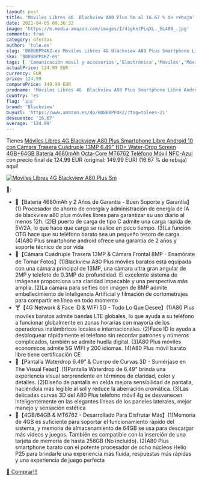 ```yaml
---
layout: post
title: 'Móviles Libres 4G  Blackview A80 Plus Sm al 16.67 % de rebaja'
date: 2021-04-05 09:36:32
image: 'https://m.media-amazon.com/images/I/41gkntPLqXL._SL400_.jpg'
comments: true
category: ofertas
author: 'tole.es'
slug: 'B08BBPP4KZ-es Móviles Libres 4G Blackview A80 Plus Smartphone Libre...'
sku: 'B08BBPP4KZ-es'
tags: [ 'Comunicación móvil y accesorios','Electrónica','Móviles','Móviles y smartphones libres','android','blackview', ]
actualPrice: 124.99 EUR
currency: EUR
price: 124.99
comparePrice: 149.99 EUR
prodname: 'Móviles Libres 4G  Blackview A80 Plus Smartphone Libre Android 10 con Cámara Trasera Cuádruple 13MP  6.49" HD+ Water-Drop Screen  4GB+64GB  Batería 4680mAh  Octa-Core MT6762 Teléfono Móvil NFC-Azul'
country: 'es'
flag: '🇪🇸'
brand: 'Blackview'
buyurl: 'https://www.amazon.es/dp/B08BBPP4KZ/?tag=tolees-21'
descuento: '16.67'
average: '124.99'
---
```


Tienes [Móviles Libres 4G  Blackview A80 Plus Smartphone Libre Android 10 con Cámara Trasera Cuádruple 13MP  6.49" HD+ Water-Drop Screen  4GB+64GB  Batería 4680mAh  Octa-Core MT6762 Teléfono Móvil NFC-Azul](https://www.amazon.es/dp/B08BBPP4KZ/?tag=tolees-21) con precio final de  124.99 EUR (original: 149.99 EUR) (16.67 %  de rebaja) aqui!

[![Móviles Libres 4G  Blackview A80 Plus Sm](https://m.media-amazon.com/images/I/41gkntPLqXL._SL400_.jpg)](https://www.amazon.es/dp/B08BBPP4KZ/?tag=tolees-21)

🔎:

- 🍹【Batería 4680mAh y 2 Años de Garantía - Buen Soporte y Garantía】(1) Procesador de ahorro de energía y administración de energía de IA de blackview a80 plus móviles libres para garantizar su uso diario al menos 12h. (2)El puerto de carga de tipo C admite una carga rápida de 5V/2A, lo que hace que carga se realice en poco tiempo. (3)La función OTG hace que su teléfono barato sea un pequeño tesoro de carga. (4)A80 Plus smartphone android ofrece una garantía de 2 años y soporte técnico de por vida
- 🍨【Cámara Cuádruple Trasera 13MP & Cámara Frontal 8MP - Enamórate de Tomar Fotos】(1)Blackview A80 Plus móviles baratos está equipada con una cámara principal de 13MP, una cámara ultra gran angular de 2MP y telefoto de 0.3MP de profundidad. El excelente sistema de imágenes proporciona una claridad impecable y una perspectiva más amplia. (2)La cámara para selfies con imagen de 8MP admite embellecimiento de Inteligencia Artificial y filmación de cortometrajes para compartir en línea en todo momento
- 🍸【4G Network & Face ID & WIFI 5G - Todo Lo Que Desee】(1)A80 Plus moviles baratos admite bandas LTE globales, lo que ayuda a su teléfono a funcionar globalmente en zonas horarias con mayoría de los operadores inalámbricos locales e internacionales. (2)Face ID lo ayuda a desbloquear rápidamente el teléfono sin recordar patrones y números complicados, también se admite huella digital. (3)A80 Plus móviles economicos admite 5G WIFI y 200 idiomas. (4)A80 Plus móvil barato libre tiene certificación CE
- 🍧【Pantalla Waterdrop 6.49” & Cuerpo de Curvas 3D - Sumérjase en The Visual Feast】(1)Pantalla Waterdrop de 6.49" brinda una experiencia visual sorprendente en términos de claridad, color y detalles. (2)Diseño de pantalla en celda mejora sensibilidad de pantalla, haciéndola más legible al sol y reduce la aberración cromática. (3)Las delicadas curvas 3D del A80 Plus teléfono móvil 4g se desvanecen inteligentemente en las elegantes líneas de los paneles laterales, mejor manejo y sensación estética
- 🍷【4GB/64GB & MT6762 - Desarrollado Para Disfrutar Más】(1)Memoria de 4GB es suficiente para soportar el funcionamiento rápido del sistema, y memoria de almacenamiento de 64GB se usa para descargar más videos y juegos. También es compatible con la inserción de una tarjeta de memoria de hasta 256GB (No incluido). (2)A80 Plus smartphone barato con el potente procesador de ocho núcleos Helio P25 para brindarle una experiencia más fluida, respuestas más rápidas y una experiencia de juego perfecta

[🛒 Comprar!!!](https://www.amazon.es/dp/B08BBPP4KZ/?tag=tolees-21)
